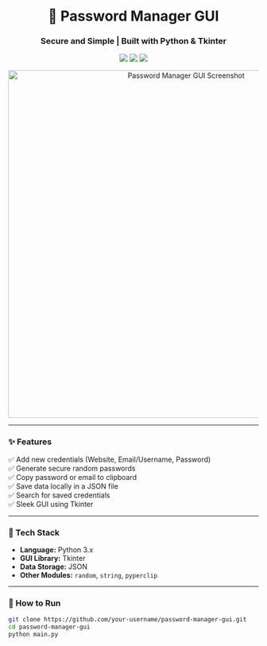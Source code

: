 <h1 align="center">🔐 Password Manager GUI</h1>
<h3 align="center">Secure and Simple | Built with Python & Tkinter</h3>

<p align="center">
  <img src="https://img.shields.io/badge/Python-3.10-blue?logo=python&logoColor=white" />
  <img src="https://img.shields.io/badge/Tkinter-GUI-green?style=flat&logo=python" />
  <img src="https://img.shields.io/badge/Status-Completed-brightgreen" />
</p>

<p align="center">
  <img src=".png" width="700" alt="Password Manager GUI Screenshot"/>
</p>

---

### ✨ Features

✅ Add new credentials (Website, Email/Username, Password)  
✅ Generate secure random passwords  
✅ Copy password or email to clipboard  
✅ Save data locally in a JSON file  
✅ Search for saved credentials  
✅ Sleek GUI using Tkinter

---

### 🧠 Tech Stack

- **Language:** Python 3.x  
- **GUI Library:** Tkinter  
- **Data Storage:** JSON  
- **Other Modules:** `random`, `string`, `pyperclip`  

---

### 🚀 How to Run

```bash
git clone https://github.com/your-username/password-manager-gui.git
cd password-manager-gui
python main.py
